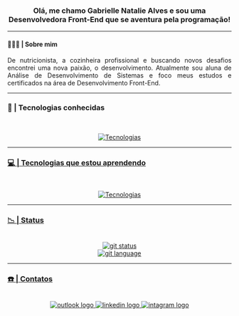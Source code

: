 <div align='center'>
<h3>Olá, me chamo Gabrielle Natalie Alves e sou uma Desenvolvedora Front-End que se aventura pela programação!</h3>
</div>

---
#### 👩🏻‍💻 | Sobre mim
<p align='justify'>
De nutricionista, a cozinheira profissional e buscando novos desafios encontrei uma nova paixão, o desenvolvimento. Atualmente sou aluna de Análise de Desenvolvimento de Sistemas e foco meus estudos e certificados na área de Desenvolvimento Front-End.
</p>

---

### 🌟 | Tecnologias conhecidas
<br>

<div>
<p align='center'>
  <a href="https://skillicons.dev">
<img src="https://skillicons.dev/icons?i=html,css,scss,vscode,windows,figma,github" alt='Tecnologias'>  
</div>
    
---
### 💻 | Tecnologias que estou aprendendo
<br>

<div>
<p align='center'>
  <a href="https://skillicons.dev">
<img src="https://skillicons.dev/icons?i=js,bootstrap,nodejs,npm,react,redux" alt='Tecnologias'>  
</div>
    
---
### 📉 |  Status
<br>
<div align='center'>
  <img src='https://github-readme-stats.vercel.app/api?username=gabinatalie&show_icons=true&theme=tokyonight' alt='git status'>
  <br>
  <img src='https://github-readme-stats.vercel.app/api/top-langs/?username=gabinatalie&size_weight=1&count_weight=0&layout=donut&theme=tokyonight' alt='git language'>
</div>

---

### ☎️ | Contatos 
<br>
<div align='center'>
<a href="mailto: gabi-natalie@hotmail.com"><img src="https://img.shields.io/badge/Microsoft_Outlook-0078D4?logo=microsoft-outlook&logoColor=white&style=for-the-badge" alt='outlook logo'>
<a href='https://www.linkedin.com/in/gabriellenataliealves/' target="_blank"><img src='https://img.shields.io/badge/LinkedIn-0A66C2?logo=linkedin&logoColor=white&style=for-the-badge' alt='linkedin logo'>
<a href='http://www.intagram.com/gueibi/' target='_blank'><img src='https://img.shields.io/badge/Instagram-E4405F?logo=instagram&logoColor=white&style=for-the-badge' alt='intagram logo'>
</div>
